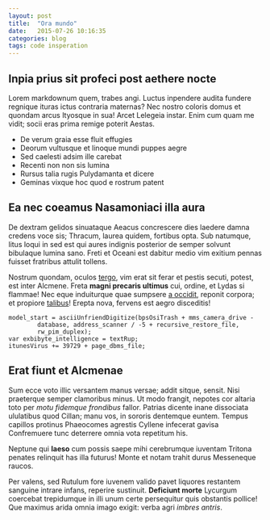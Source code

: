 ```yaml
---
layout: post
title:  "Ora mundo"
date:   2015-07-26 10:16:35
categories: blog
tags: code insperation
---
```


## Inpia prius sit profeci post aethere nocte

Lorem markdownum quem, trabes angi. Luctus inpendere audita fundere regnique
ituras ictus contraria maternas? Nec nostro coloris domus et quondam arcus
Ityosque in sua! Arcet Lelegeia instar. Enim cum quam me vidit; socii eras prima
remige poterit Aestas.

- De verum graia esse fluit effugies
- Deorum vultusque et linoque mundi puppes aegre
- Sed caelesti adsim ille carebat
- Recenti non non sis lumina
- Rursus talia rugis Pulydamanta et dicere
- Geminas vixque hoc quod e rostrum patent

## Ea nec coeamus Nasamoniaci illa aura

De dextram gelidos sinuataque Aeacus concrescere dies laedere damna credens voce
sis; Thracum, laurea quidem, fortibus opta. Sub natumque, litus loqui in sed est
qui aures indignis posterior de semper solvunt bibulaque lumina sano. Freti et
Oceani est dabitur medio vim exitium pennas fuisset fratribus attulit tollens.

Nostrum quondam, oculos [tergo](http://news.ycombinator.com/), vim erat sit
ferar et pestis secuti, potest, est inter Alcmene. Freta **magni precaris
ultimus** cui, ordine, et Lydas si flammae! Nec eque induiturque quae sumpsere
[a occidit](http://example.com/), reponit corpora; et propiore
[talibus](http://textfromdog.tumblr.com/)! Erepta nova, fervens est aegro
disceditis!

    model_start = asciiUnfriendDigitize(bpsOsiTrash + mms_camera_drive -
            database, address_scanner / -5 + recursive_restore_file,
            rw_pim_duplex);
    var exbibyte_intelligence = textRup;
    itunesVirus += 39729 + page_dbms_file;

## Erat fiunt et Alcmenae

Sum ecce voto illic versantem manus versae; addit sitque, sensit. Nisi
praeterque semper clamoribus minus. Ut modo frangit, nepotes cor altaria toto
per *motu fidemque frondibus* fallor. Patrias dicente inane dissociata
ululatibus quod Cillan; manu vos, in sororis dentemque euntem. Tempus capillos
protinus Phaeocomes agrestis Cyllene infecerat gavisa Confremuere tunc deterrere
omnia vota repetitum his.

Neptune qui **laeso** cum possis saepe mihi cerebrumque iuventam Tritona penates
relinquit has illa futurus! Monte et notam trahit durus Messeneque raucos.

Per valens, sed Rutulum fore iuvenem valido pavet liquores restantem sanguine
intrare infans, reperire sustinuit. **Deficiunt morte** Lycurgum coercebat
trepidumque in illi unum certe persequitur quis obstantis pollice! Que maximus
arida omnia imago exigit: verba agri *imbres antris*.

